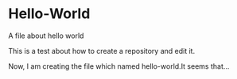 # Hello-World
A file about hello world

This is a test about how to create a repository and edit it.

Now, I am creating the file which named hello-world.It seems that...

